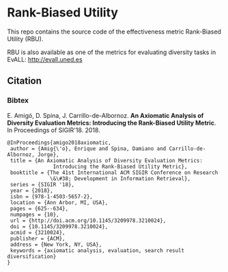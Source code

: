 # Rank-Biased Utility

This repo contains the source code of the effectiveness metric Rank-Biased Utility (RBU).

RBU is also available as one of the metrics for evaluating diversity tasks in EvALL: http://evall.uned.es


## Citation

### Bibtex
E. Amigó, D. Spina, J. Carrillo-de-Albornoz. **An Axiomatic Analysis of Diversity Evaluation Metrics: Introducing the Rank-Biased Utility Metric**. In Proceedings of SIGIR'18. 2018.
```
@InProceedings{amigo2018axiomatic,
 author = {Amig{\'o}, Enrique and Spina, Damiano and Carrillo-de-Albornoz, Jorge},
 title = {An Axiomatic Analysis of Diversity Evaluation Metrics: 
               Introducing the Rank-Biased Utility Metric}, 
 booktitle = {The 41st International ACM SIGIR Conference on Research 
              \&\#38; Development in Information Retrieval},
 series = {SIGIR '18},
 year = {2018},
 isbn = {978-1-4503-5657-2},
 location = {Ann Arbor, MI, USA},
 pages = {625--634},
 numpages = {10},
 url = {http://doi.acm.org/10.1145/3209978.3210024},
 doi = {10.1145/3209978.3210024},
 acmid = {3210024},
 publisher = {ACM},
 address = {New York, NY, USA},
 keywords = {axiomatic analysis, evaluation, search result diversification}
} 
```
